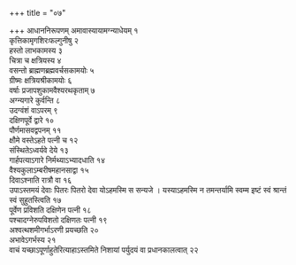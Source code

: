 +++
title = "०७"

+++
आधाननिरूपणम् अमावास्यायामग्न्याधेयम् १  
कृत्तिकामृगशिरःफल्गुनीषु २  
हस्तो लाभकामस्य ३  
चित्रा च क्षत्रियस्य ४  
वसन्तो ब्राह्मणब्रह्मवर्चसकामयोः ५  
ग्रीष्मः क्षत्रियश्रीकामयोः ६  
वर्षाः प्रजापशुकामवैश्यरथकृताम् ७  
अग्न्यगारे कुर्वन्ति ८  
उदग्वंशं वाऽपरम् ९  
दक्षिणपूर्वे द्वारे १०  
पौर्णमासवद्वपनम् ११  
क्षौमे वस्तेऽहते पत्नी च १२  
संस्थितेऽध्वर्यवे देये १३  
गार्हपत्याऽगारे निर्मथ्याऽभ्यादधाति १४  
वैश्यकुलाऽम्बरीषमहानसाद्वा १५  
दिवाऽश्नाति रात्रौ वा १६  
उपाऽस्तमयं देवाः पितरः पितरो देवा योऽहमस्मि स सन्यजे । यस्याऽहमस्मि न तमन्तर्यामि स्वम्म इष्टं स्वं श्रान्तं स्वं सुहुतस्त्विति १७  
पूर्वेण प्रविशति दक्षिणेन पत्नी १८  
पश्चादग्नेरुपविशतो दक्षिणतः पत्नी १९  
अश्वत्थशमीगर्भाऽरणी प्रयच्छति २०  
अभावेऽगर्भस्य २१  
वाचं यच्छाऽपूर्णाहुतेरित्याहाऽस्तमिते निशायां पर्युदयं वा प्रधानकालत्वात् २२  
